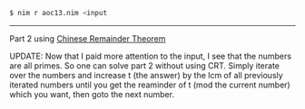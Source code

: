 ``` sh
$ nim r aoc13.nim <input
```
---
Part 2 using [Chinese Remainder Theorem](https://crypto.stanford.edu/pbc/notes/numbertheory/crt.html)

UPDATE: Now that I paid more attention to the input, I see that the numbers are all primes. So one can solve part 2 without using CRT. Simply iterate over the numbers and increase t (the answer) by the lcm of all previously iterated numbers until you get the reaminder of t (mod the current number) which you want, then goto the next number.

